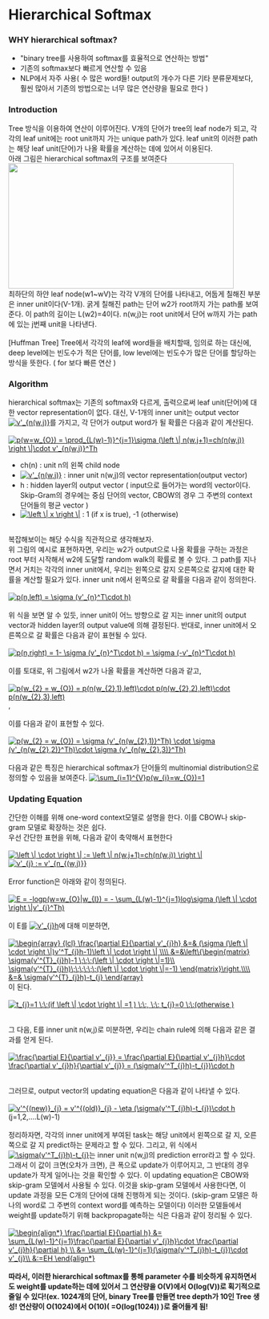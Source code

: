 # Hierarchical Softmax

### WHY hierarchical softmax?
- "binary tree를 사용하여 softmax를 효율적으로 연산하는 방법" 
- 기존의 softmax보다 빠르게 연산할 수 있음
- NLP에서 자주 사용( 수 많은 word들! output의 개수가 다른 기타 분류문제보다, 훨씬 많아서 기존의 방법으로는 너무 많은 연산량을 필요로 한다 )

### Introduction
Tree 방식을 이용하여 연산이 이루어진다.
V개의 단어가 tree의 leaf node가 되고, 각각의 leaf unit에는 root unit까지 가는 unique path가 있다. leaf unit의 이러한 path는 해당 leaf unit(단어)가 나올 확률을 계산하는 데에 있어서 이용된다. </br>
아래 그림은 hierarchical softmax의 구조를 보여준다 </br>
<img src="https://miro.medium.com/max/521/1*a4idodtq60y2U5HqpB_MTQ.png" width="450" height="250" /> </br>
최하단의 하얀 leaf node(w1~wV)는 각각 V개의 단어를 나타내고, 어둡게 칠해진 부분은 inner unit이다(V-1개). 굵게 칠해진 path는 단어 w2가 root까지 가는 path롤 보여준다. 이 path의 길이는 L(w2)=4이다. n(w,j)는 root unit에서 단어 w까지 가는 path에 있는 j번째 unit을 나타낸다. </br> </br>
[Huffman Tree] Tree에서 각각의 leaf에 word들을 배치할때, 임의로 하는 대신에, deep level에는 빈도수가 적은 단어를, low level에는 빈도수가 많은 단어를 할당하는 방식을 뜻한다. ( for 보다 빠른 연산 )


### Algorithm
hierarchical softmax는 기존의 softmax와 다르게, 출력으로써 leaf unit(단어)에 대한 vector representation이 없다. 대신, V-1개의 inner unit는 output vector <a href="https://www.codecogs.com/eqnedit.php?latex=v'_{n(w,j)}" target="_blank"><img src="https://latex.codecogs.com/gif.latex?v'_{n(w,j)}" title="v'_{n(w,j)}" /></a>를 가지고, 각 단어가 output word가 될 확률은 다음과 같이 계산된다.</br> </br>
<a href="https://www.codecogs.com/eqnedit.php?latex=p(w=w_{O})&space;=&space;\prod_{L(w)-1)}^{j=1}\sigma&space;(\left&space;\|&space;n(w,j&plus;1)=ch(n(w,j))&space;\right&space;\|\cdot&space;v'_{n(w,j)}^Th" target="_blank"><img src="https://latex.codecogs.com/gif.latex?p(w=w_{O})&space;=&space;\prod_{L(w)-1)}^{j=1}\sigma&space;(\left&space;\|&space;n(w,j&plus;1)=ch(n(w,j))&space;\right&space;\|\cdot&space;v'_{n(w,j)}^Th" title="p(w=w_{O}) = \prod_{L(w)-1)}^{j=1}\sigma (\left \| n(w,j+1)=ch(n(w,j)) \right \|\cdot v'_{n(w,j)}^Th" /></a> </br> 
- ch(n) : unit n의 왼쪽 child node
- <a href="https://www.codecogs.com/eqnedit.php?latex=v'_{n(w,j)}" target="_blank"><img src="https://latex.codecogs.com/gif.latex?v'_{n(w,j)}" title="v'_{n(w,j)}" /></a> : inner unit n(w,j)의 vector representation(output vector)
- h : hidden layer의 output vector ( input으로 들어가는 word의 vector이다. Skip-Gram의 경우에는 중심 단어의 vector, CBOW의 경우 그 주변의 context 단어들의 평균 vector )
- <a href="https://www.codecogs.com/eqnedit.php?latex=\left&space;\|&space;x&space;\right&space;\|" target="_blank"><img src="https://latex.codecogs.com/gif.latex?\left&space;\|&space;x&space;\right&space;\|" title="\left \| x \right \|" /></a> : 1 (if x is true), -1 (otherwise) </br> </br>

복잡해보이는 해당 수식을 직관적으로 생각해보자. </br>
위 그림의 예시로 표현하자면, 우리는 w2가 output으로 나올 확률을 구하는 과정은 root 부터 시작해서 w2에 도달할 random walk의 확률로 볼 수 있다. 그 path를 지나면서 거치는 각각의 inner unit에서, 우리는 왼쪽으로 갈지 오른쪽으로 갈지에 대한 확률을 계산할 필요가 있다. inner unit n에서 왼쪽으로 갈 확률을 다음과 같이 정의한다. </br> </br>
<a href="https://www.codecogs.com/eqnedit.php?latex=p(n,left)&space;=&space;\sigma&space;(v'_{n}^T\cdot&space;h)" target="_blank"><img src="https://latex.codecogs.com/gif.latex?p(n,left)&space;=&space;\sigma&space;(v'_{n}^T\cdot&space;h)" title="p(n,left) = \sigma (v'_{n}^T\cdot h)" /></a> </br> </br>
위 식을 보면 알 수 있듯, inner unit이 어느 방향으로 갈 지는 inner unit의 output vector과 hidden layer의 output value에 의해 결정된다. 반대로, inner unit에서 오른쪽으로 갈 확률은 다음과 같이 표현될 수 있다. </br> </br>
<a href="https://www.codecogs.com/eqnedit.php?latex=p(n,right)&space;=&space;1-&space;\sigma&space;(v'_{n}^T\cdot&space;h)&space;=&space;\sigma&space;(-v'_{n}^T\cdot&space;h)" target="_blank"><img src="https://latex.codecogs.com/gif.latex?p(n,right)&space;=&space;1-&space;\sigma&space;(v'_{n}^T\cdot&space;h)&space;=&space;\sigma&space;(-v'_{n}^T\cdot&space;h)" title="p(n,right) = 1- \sigma (v'_{n}^T\cdot h) = \sigma (-v'_{n}^T\cdot h)" /></a> </br> </br>
이를 토대로, 위 그림에서 w2가 나올 확률을 계산하면 다음과 같고,</br> </br>
<a href="https://www.codecogs.com/eqnedit.php?latex=p(w_{2}&space;=&space;w_{O})&space;=&space;p(n(w_{2},1),left)\cdot&space;p(n(w_{2},2),left)\cdot&space;p(n(w_{2},3),left)" target="_blank"><img src="https://latex.codecogs.com/gif.latex?p(w_{2}&space;=&space;w_{O})&space;=&space;p(n(w_{2},1),left)\cdot&space;p(n(w_{2},2),left)\cdot&space;p(n(w_{2},3),left)" title="p(w_{2} = w_{O}) = p(n(w_{2},1),left)\cdot p(n(w_{2},2),left)\cdot p(n(w_{2},3),left)" /></a>, </br> </br>
이를 다음과 같이 표현할 수 있다. </br> </br>
<a href="https://www.codecogs.com/eqnedit.php?latex=p(w_{2}&space;=&space;w_{O})&space;=&space;\sigma&space;(v'_{n(w_{2},1)}^Th)&space;\cdot&space;\sigma&space;(v'_{n(w_{2},2)}^Th)\cdot&space;\sigma&space;(v'_{n(w_{2},3)}^Th)" target="_blank"><img src="https://latex.codecogs.com/gif.latex?p(w_{2}&space;=&space;w_{O})&space;=&space;\sigma&space;(v'_{n(w_{2},1)}^Th)&space;\cdot&space;\sigma&space;(v'_{n(w_{2},2)}^Th)\cdot&space;\sigma&space;(v'_{n(w_{2},3)}^Th)" title="p(w_{2} = w_{O}) = \sigma (v'_{n(w_{2},1)}^Th) \cdot \sigma (v'_{n(w_{2},2)}^Th)\cdot \sigma (v'_{n(w_{2},3)}^Th)" /></a> </br> </br>
다음과 같은 특징은 hierarchical softmax가 단어들의 multinomial distribution으로 정의할 수 있음을 보여준다.
<a href="https://www.codecogs.com/eqnedit.php?latex=\sum_{i=1}^{V}p(w_{i}=w_{O})=1" target="_blank"><img src="https://latex.codecogs.com/gif.latex?\sum_{i=1}^{V}p(w_{i}=w_{O})=1" title="\sum_{i=1}^{V}p(w_{i}=w_{O})=1" /></a>

### Updating Equation
간단한 이해를 위해 one-word context모델로 설명을 한다. 이를 CBOW나 skip-gram 모델로 확장하는 것은 쉽다. </br>
우선 간단한 표현을 위해, 다음과 같이 축약해서 표현한다 </br> </br>
<a href="https://www.codecogs.com/eqnedit.php?latex=\left&space;\|&space;\cdot&space;\right&space;\|&space;:=&space;\left&space;\|&space;n(w,j&plus;1)=ch(n(w,j))&space;\right&space;\|" target="_blank"><img src="https://latex.codecogs.com/gif.latex?\left&space;\|&space;\cdot&space;\right&space;\|&space;:=&space;\left&space;\|&space;n(w,j&plus;1)=ch(n(w,j))&space;\right&space;\|" title="\left \| \cdot \right \| := \left \| n(w,j+1)=ch(n(w,j)) \right \|" /></a>  </br>
 <a href="https://www.codecogs.com/eqnedit.php?latex=v'_{j}&space;:=&space;v'_{n_{(w,j)}}" target="_blank"><img src="https://latex.codecogs.com/gif.latex?v'_{j}&space;:=&space;v'_{n_{(w,j)}}" title="v'_{j} := v'_{n_{(w,j)}}" /></a> </br> </br>
Error function은 아래와 같이 정의된다. </br> </br>
<a href="https://www.codecogs.com/eqnedit.php?latex=E&space;=&space;-logp(w=w_{O}|w_{I})&space;=&space;-&space;\sum_{L(w)-1}^{j=1}log\sigma&space;(\left&space;\|&space;\cdot&space;\right&space;\|v'_{j}^Th)" target="_blank"><img src="https://latex.codecogs.com/gif.latex?E&space;=&space;-logp(w=w_{O}|w_{I})&space;=&space;-&space;\sum_{L(w)-1}^{j=1}log\sigma&space;(\left&space;\|&space;\cdot&space;\right&space;\|v'_{j}^Th)" title="E = -logp(w=w_{O}|w_{I}) = - \sum_{L(w)-1}^{j=1}log\sigma (\left \| \cdot \right \|v'_{j}^Th)" /></a> </br> </br>
이 E를 <a href="https://www.codecogs.com/eqnedit.php?latex=v'_{j}h" target="_blank"><img src="https://latex.codecogs.com/gif.latex?v'_{j}h" title="v'_{j}h" /></a>에 대해 미분하면, </br> </br>
<a href="https://www.codecogs.com/eqnedit.php?latex=\begin{array}&space;{lcl}&space;\frac{\partial&space;E}{\partial&space;v'_{j}h}&space;&=&&space;(\sigma&space;(\left&space;\|&space;\cdot&space;\right&space;\|)v'^T_{j}h-1)\left&space;\|&space;\cdot&space;\right&space;\|&space;\\\\&space;&=&\left\{\begin{matrix}&space;\sigma(v'^{T}_{j}h)-1&space;\;\;\;(\left&space;\|&space;\cdot&space;\right&space;\|=1)\\&space;\sigma(v'^{T}_{j}h)\;\;\;\;\;\;(\left&space;\|&space;\cdot&space;\right&space;\|=-1)&space;\end{matrix}\right.\\\\&space;&=&&space;\sigma(v'^{T}_{j}h)-t_{j}&space;\end{array}" target="_blank"><img src="https://latex.codecogs.com/gif.latex?\begin{array}&space;{lcl}&space;\frac{\partial&space;E}{\partial&space;v'_{j}h}&space;&=&&space;(\sigma&space;(\left&space;\|&space;\cdot&space;\right&space;\|)v'^T_{j}h-1)\left&space;\|&space;\cdot&space;\right&space;\|&space;\\\\&space;&=&\left\{\begin{matrix}&space;\sigma(v'^{T}_{j}h)-1&space;\;\;\;(\left&space;\|&space;\cdot&space;\right&space;\|=1)\\&space;\sigma(v'^{T}_{j}h)\;\;\;\;\;\;(\left&space;\|&space;\cdot&space;\right&space;\|=-1)&space;\end{matrix}\right.\\\\&space;&=&&space;\sigma(v'^{T}_{j}h)-t_{j}&space;\end{array}" title="\begin{array} {lcl} \frac{\partial E}{\partial v'_{j}h} &=& (\sigma (\left \| \cdot \right \|)v'^T_{j}h-1)\left \| \cdot \right \| \\\\ &=&\left\{\begin{matrix} \sigma(v'^{T}_{j}h)-1 \;\;\;(\left \| \cdot \right \|=1)\\ \sigma(v'^{T}_{j}h)\;\;\;\;\;\;(\left \| \cdot \right \|=-1) \end{matrix}\right.\\\\ &=& \sigma(v'^{T}_{j}h)-t_{j} \end{array}" /></a> 이 된다.</br> </br>
<a href="https://www.codecogs.com/eqnedit.php?latex=t_{j}=1&space;\:\:(if&space;\left&space;\|&space;\cdot&space;\right&space;\|&space;=1&space;)&space;\:\:,&space;\:\:&space;t_{j}=0&space;\:\:(otherwise&space;)" target="_blank"><img src="https://latex.codecogs.com/gif.latex?t_{j}=1&space;\:\:(if&space;\left&space;\|&space;\cdot&space;\right&space;\|&space;=1&space;)&space;\:\:,&space;\:\:&space;t_{j}=0&space;\:\:(otherwise&space;)" title="t_{j}=1 \:\:(if \left \| \cdot \right \| =1 ) \:\:, \:\: t_{j}=0 \:\:(otherwise )" /></a> </br> </br>

그 다음, E를 inner unit n(w,j)로 미분하면, 우리는 chain rule에 의해 다음과 같은 결과를 얻게 된다. </br> </br>
<a href="https://www.codecogs.com/eqnedit.php?latex=\frac{\partial&space;E}{\partial&space;v'_{j}}&space;=&space;\frac{\partial&space;E}{\partial&space;v'_{j}h}\cdot&space;\frac{\partial&space;v'_{j}h}{\partial&space;v'_{j}}&space;=&space;(\sigma(v'^T_{j}h)-t_{j})\cdot&space;h" target="_blank"><img src="https://latex.codecogs.com/gif.latex?\frac{\partial&space;E}{\partial&space;v'_{j}}&space;=&space;\frac{\partial&space;E}{\partial&space;v'_{j}h}\cdot&space;\frac{\partial&space;v'_{j}h}{\partial&space;v'_{j}}&space;=&space;(\sigma(v'^T_{j}h)-t_{j})\cdot&space;h" title="\frac{\partial E}{\partial v'_{j}} = \frac{\partial E}{\partial v'_{j}h}\cdot \frac{\partial v'_{j}h}{\partial v'_{j}} = (\sigma(v'^T_{j}h)-t_{j})\cdot h" /></a> </br></br>

그러므로, output vector의 updating equation은 다음과 같이 나타낼 수 있다.</br></br>
<a href="https://www.codecogs.com/eqnedit.php?latex=v'^{(new)}_{j}&space;=&space;v'^{(old)}_{j}&space;-&space;\eta&space;(\sigma(v'^T_{j}h)-t_{j})\cdot&space;h" target="_blank"><img src="https://latex.codecogs.com/gif.latex?v'^{(new)}_{j}&space;=&space;v'^{(old)}_{j}&space;-&space;\eta&space;(\sigma(v'^T_{j}h)-t_{j})\cdot&space;h" title="v'^{(new)}_{j} = v'^{(old)}_{j} - \eta (\sigma(v'^T_{j}h)-t_{j})\cdot h" /></a> </br>
(j=1,2,....L(w)-1) </br></br>
정리하자면, 각각의 inner unit에게 부여된 task는 해당 unit에서 왼쪽으로 갈 지, 오른쪽으로 갈 지 predict하는 문제라고 할 수 있다. 그리고, 위 식에서 <a href="https://www.codecogs.com/eqnedit.php?latex=\sigma(v'^T_{j}h)-t_{j}" target="_blank"><img src="https://latex.codecogs.com/gif.latex?\sigma(v'^T_{j}h)-t_{j}" title="\sigma(v'^T_{j}h)-t_{j}" /></a>는 inner unit n(w,j)의 prediction error라고 할 수 있다. 그래서 이 값이 크면(오차가 크면), 큰 폭으로 update가 이루어지고, 그 반대의 경우 update가 작게 일어나는 것을 확인할 수 있다. 이 updating equation은 CBOW와 skip-gram 모델에서 사용될 수 있다. 이것을 skip-gram 모델에서 사용한다면, 이 update 과정을 모든 C개의 단어에 대해 진행하게 되는 것이다. (skip-gram 모델은 하나의 word로 그 주변의 context word를 예측하는 모델이다) 이러한 모델들에서 weight를 update하기 위해 backpropagate하는 식은 다음과 같이 정리될 수 있다.  </br></br>
<a href="https://www.codecogs.com/eqnedit.php?latex=\begin{align*}&space;\frac{\partial&space;E}{\partial&space;h}&space;&=&space;\sum_{L(w)-1}^{j=1}\frac{\partial&space;E}{\partial&space;v'_{j}h}\cdot&space;\frac{\partial&space;v'_{j}h}{\partial&space;h}&space;\\&space;&=&space;\sum_{L(w)-1}^{j=1}(\sigma(v'^T_{j}h)-t_{j})\cdot&space;v'_{j}\\&space;&:=EH&space;\end{align*}" target="_blank"><img src="https://latex.codecogs.com/gif.latex?\begin{align*}&space;\frac{\partial&space;E}{\partial&space;h}&space;&=&space;\sum_{L(w)-1}^{j=1}\frac{\partial&space;E}{\partial&space;v'_{j}h}\cdot&space;\frac{\partial&space;v'_{j}h}{\partial&space;h}&space;\\&space;&=&space;\sum_{L(w)-1}^{j=1}(\sigma(v'^T_{j}h)-t_{j})\cdot&space;v'_{j}\\&space;&:=EH&space;\end{align*}" title="\begin{align*} \frac{\partial E}{\partial h} &= \sum_{L(w)-1}^{j=1}\frac{\partial E}{\partial v'_{j}h}\cdot \frac{\partial v'_{j}h}{\partial h} \\ &= \sum_{L(w)-1}^{j=1}(\sigma(v'^T_{j}h)-t_{j})\cdot v'_{j}\\ &:=EH \end{align*}" /></a> </br></br>
**따라서, 이러한 hierarchical softmax를 통해 parameter 수를 비슷하게 유지하면서도 weight를 update하는 데에 있어서 그 연산량을 O(V)에서 O(log(V))로 획기적으로 줄일 수 있다!(ex. 1024개의 단어, binary Tree를 만들면 tree depth가 10인 Tree 생성! 연산량이 O(1024)에서 O(10)( =O(log(1024)) )로 줄어들게 됨!**


